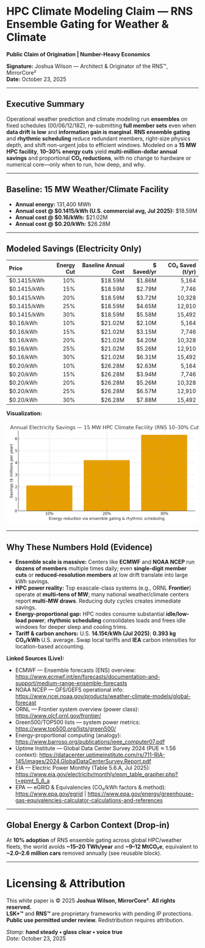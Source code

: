 # HPC Climate Modeling Claim — RNS Ensemble Gating for Weather & Climate  
**Public Claim of Origination | Number-Heavy Economics**

**Signature:** Joshua Wilson — Architect & Originator of the RNS™, MirrorCore²  
**Date:** October 23, 2025

---

## Executive Summary

Operational weather prediction and climate modeling run **ensembles** on fixed schedules (00/06/12/18Z), re-submitting **full member sets** even when **data drift is low** and **information gain is marginal**. **RNS ensemble gating** and **rhythmic scheduling** reduce redundant members, right-size physics depth, and shift non-urgent jobs to efficient windows. Modeled on a **15 MW HPC facility**, **10–30% energy cuts** yield **multi-million-dollar annual savings** and proportional **CO₂ reductions**, with no change to hardware or numerical core—only when to run, how deep, and why.

---

## Baseline: 15 MW Weather/Climate Facility

- **Annual energy:** 131,400 MWh  
- **Annual cost @ $0.1415/kWh (U.S. commercial avg, Jul 2025):** $18.59M  
- **Annual cost @ $0.16/kWh:** $21.02M  
- **Annual cost @ $0.20/kWh:** $26.28M  

---

## Modeled Savings (Electricity Only)

| Price | Energy Cut | Baseline Annual Cost | $ Saved/yr | CO₂ Saved (t/yr) |
|:--|--:|--:|--:|--:|
| $0.1415/kWh | 10% | $18.59M | $1.86M | 5,164 |
| $0.1415/kWh | 15% | $18.59M | $2.79M | 7,746 |
| $0.1415/kWh | 20% | $18.59M | $3.72M | 10,328 |
| $0.1415/kWh | 25% | $18.59M | $4.65M | 12,910 |
| $0.1415/kWh | 30% | $18.59M | $5.58M | 15,492 |
| $0.16/kWh | 10% | $21.02M | $2.10M | 5,164 |
| $0.16/kWh | 15% | $21.02M | $3.15M | 7,746 |
| $0.16/kWh | 20% | $21.02M | $4.20M | 10,328 |
| $0.16/kWh | 25% | $21.02M | $5.26M | 12,910 |
| $0.16/kWh | 30% | $21.02M | $6.31M | 15,492 |
| $0.20/kWh | 10% | $26.28M | $2.63M | 5,164 |
| $0.20/kWh | 15% | $26.28M | $3.94M | 7,746 |
| $0.20/kWh | 20% | $26.28M | $5.26M | 10,328 |
| $0.20/kWh | 25% | $26.28M | $6.57M | 12,910 |
| $0.20/kWh | 30% | $26.28M | $7.88M | 15,492 |

**Visualization:**

![Annual Savings](./HPC_Climate_Savings.png)

---

## Why These Numbers Hold (Evidence)

- **Ensemble scale is massive:** Centers like **ECMWF** and **NOAA NCEP** run **dozens of members** multiple times daily; even **single-digit member cuts** or **reduced-resolution members** at low drift translate into large kWh savings.  
- **HPC power reality:** Top exascale-class systems (e.g., ORNL **Frontier**) operate at **multi–tens of MW**; many national weather/climate centers report **multi-MW draws**. Reducing duty cycles creates immediate savings.  
- **Energy-proportional gap:** HPC nodes consume substantial **idle/low-load power**; **rhythmic scheduling** consolidates loads and frees idle windows for deeper sleep and cooling trims.  
- **Tariff & carbon anchors:** U.S. **14.15¢/kWh (Jul 2025)**; **0.393 kg CO₂/kWh** U.S. average. Swap local tariffs and **IEA** carbon intensities for location-based accounting.

**Linked Sources (Live):**
- ECMWF — Ensemble forecasts (ENS) overview: https://www.ecmwf.int/en/forecasts/documentation-and-support/medium-range-ensemble-forecasts  
- NOAA NCEP — GFS/GEFS operational info: https://www.ncei.noaa.gov/products/weather-climate-models/global-forecast  
- ORNL — Frontier system overview (power class): https://www.olcf.ornl.gov/frontier/  
- Green500/TOP500 lists — system power metrics: https://www.top500.org/lists/green500/  
- Energy-proportional computing (analogy): https://www.barroso.org/publications/ieee_computer07.pdf  
- Uptime Institute — Global Data Center Survey 2024 (PUE ≈ 1.56 context): https://datacenter.uptimeinstitute.com/rs/711-RIA-145/images/2024.GlobalDataCenterSurvey.Report.pdf  
- EIA — Electric Power Monthly (Table 5.6.A, Jul 2025): https://www.eia.gov/electricity/monthly/epm_table_grapher.php?t=epmt_5_6_a  
- EPA — eGRID & Equivalencies (CO₂/kWh factors & method): https://www.epa.gov/egrid  |  https://www.epa.gov/energy/greenhouse-gas-equivalencies-calculator-calculations-and-references

---

## Global Energy & Carbon Context (Drop-in)

At **10% adoption** of RNS ensemble gating across global HPC/weather fleets, the world avoids **~15–20 TWh/year** and **~9–12 MtCO₂e**, equivalent to **~2.0–2.6 million cars** removed annually (see reusable block).

---

# Licensing & Attribution

This white paper is © 2025 **Joshua Wilson, MirrorCore²**. **All rights reserved.**  
**LSK+™** and **RNS™** are proprietary frameworks with pending IP protections.  
**Public use permitted under review.** Redistribution requires attribution.

*Stamp:* **hand steady • glass clear • voice true**  
*Date:* October 23, 2025
